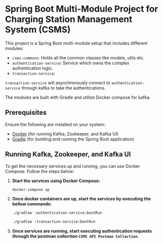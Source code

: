 # Spring Boot Multi-Module Project for Charging Station Management System (CSMS)

This project is a Spring Boot multi-module setup that includes different modules:
- `csms-commons`: Holds all the common classes like models, utils etc.
- `authentication-service`: Service which owns the complex authentication logic.
- `transaction-service`: 


`transaction-service` will asynchronously connect to `authentication-service` through kafka to take the authentications.

The modules are built with Gradle and utilize Docker compose for kafka.

## Prerequisites

Ensure the following are installed on your system:
- [Docker](https://www.docker.com/get-started) (for running Kafka, Zookeeper, and Kafka UI)
- [Gradle](https://gradle.org/install/) (for building and running the Spring Boot application)

## Running Kafka, Zookeeper, and Kafka UI

To get the necessary services up and running, you can use Docker Compose. Follow the steps below:

1. **Start the services using Docker Compose:**

   ```bash
   docker-compose up
   ```
2. **Once docker containers are up, start the services by executing the bellow commands:**

   ```bash
   ./gradlew :authentication-service:bootRun
   ```
   ```bash
   ./gradlew :transaction-service:bootRun
   ```
3. **Once services are running, start executing authentication requests through the postman collection `CSMS API Postman Collection`.**

   
